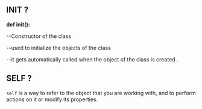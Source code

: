 ## INIT ?

**def ____init____():**   

\--Constructor of the class 

\--used to initialize the objects of the class 

\--it gets automatically called when the object of the class is created .


## SELF ?

`self` is a way to refer to the object that you are working with, and to perform actions on it or modify its properties.